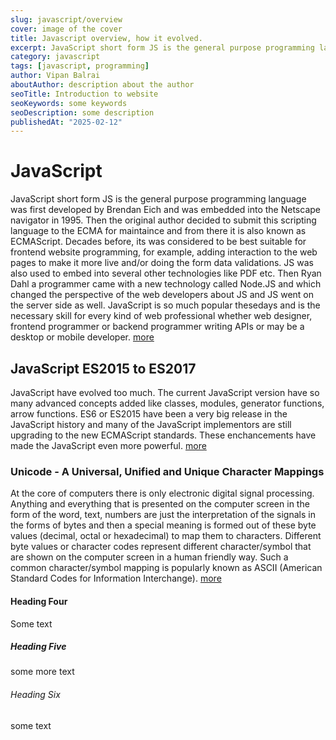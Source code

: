 ```yaml
---
slug: javascript/overview
cover: image of the cover
title: Javascript overview, how it evolved.
excerpt: JavaScript short form JS is the general purpose programming language was first developed by Brendan Eich and was embedded into the Netscape navigator in 1995. Then the original author decided to submit this scripting language to the ECMA for maintaince and from there it is also known as ECMAScript. Decades before, its was considered to be best suitable for frontend website programming, for example, adding interaction to the web pages to make it more live and/or doing the form data validations.
category: javascript
tags: [javascript, programming]
author: Vipan Balrai
aboutAuthor: description about the author
seoTitle: Introduction to website
seoKeywords: some keywords
seoDescription: some description
publishedAt: "2025-02-12"
---
```


# JavaScript

JavaScript short form JS is the general purpose programming language was first developed by Brendan Eich and was embedded into the Netscape navigator in 1995. Then the original author decided to submit this scripting language to the ECMA for maintaince and from there it is also known as ECMAScript. Decades before, its was considered to be best suitable for frontend website programming, for example, adding interaction to the web pages to make it more live and/or doing the form data validations. JS was also used to embed into several other technologies like PDF etc. Then Ryan Dahl a programmer came with a new technology called Node.JS and which changed the perspective of the web developers about JS and JS went on the server side as well. JavaScript is so much popular thesedays and is the necessary skill for every kind of web professional whether web designer, frontend programmer or backend programmer writing APIs or may be a desktop or mobile developer. [more](/js/index.html)

## JavaScript ES2015 to ES2017

JavaScript have evolved too much. The current JavaScript version have so many advanced concepts added like classes, modules, generator functions, arrow functions. ES6 or ES2015 have been a very big release in the JavaScript history and many of the JavaScript implementors are still upgrading to the new ECMAScript standards. These enchancements have made the JavaScript even more powerful. [more](/es2017/index.md)

### Unicode - A Universal, Unified and Unique Character Mappings

At the core of computers there is only electronic digital signal processing. Anything and everything that is presented on the computer screen in the form of the word, text, numbers are just the interpretation of the signals in the forms of bytes and then a special meaning is formed out of these byte values (decimal, octal or hexadecimal) to map them to characters. Different byte values or character codes represent different character/symbol that are shown on the computer screen in a human friendly way. Such a common character/symbol mapping is popularly known as ASCII (American Standard Codes for Information Interchange). [more](/common/unicode.md)

#### Heading Four

Some text

##### Heading Five

some more text

###### Heading Six

some text
